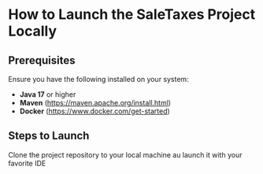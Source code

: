 # How to Launch the SaleTaxes Project Locally

## Prerequisites
Ensure you have the following installed on your system:
- **Java 17** or higher
- **Maven** (https://maven.apache.org/install.html)
- **Docker** (https://www.docker.com/get-started)

## Steps to Launch
Clone the project repository to your local machine au launch it with your favorite IDE
